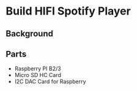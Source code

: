 # Build HIFI Spotify Player

## Background

## Parts

* Raspberry PI B2/3
* Micro SD HC Card
* I2C DAC Card for Raspberry
